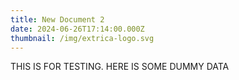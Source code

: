 ```yaml
---
title: New Document 2
date: 2024-06-26T17:14:00.000Z
thumbnail: /img/extrica-logo.svg
---
```

THIS IS FOR TESTING. HERE IS SOME DUMMY DATA
